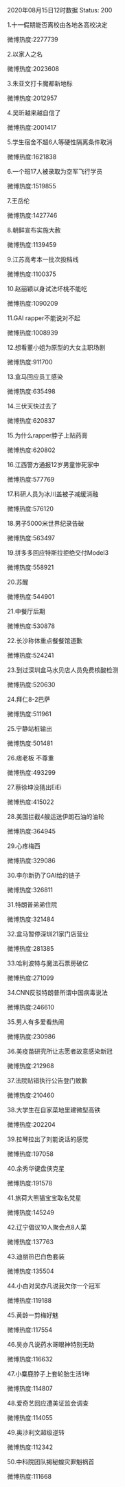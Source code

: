 2020年08月15日12时数据
Status: 200

1.十一假期能否离校由各地各高校决定

微博热度:2277739

2.以家人之名

微博热度:2023608

3.朱亚文打卡魔都新地标

微博热度:2012957

4.吴昕越来越自信了

微博热度:2001417

5.学生宿舍不超6人等硬性隔离条件取消

微博热度:1621838

6.一个班17人被录取为空军飞行学员

微博热度:1519855

7.王岳伦

微博热度:1427746

8.朝鲜宣布实施大赦

微博热度:1139459

9.江苏高考本一批次投档线

微博热度:1100375

10.赵丽颖以身试法坏桃不能吃

微博热度:1090209

11.GAI rapper不能说对不起

微博热度:1008939

12.想看董小姐为原型的大女主职场剧

微博热度:911700

13.盒马回应员工感染

微博热度:635498

14.三伏天快过去了

微博热度:620837

15.为什么rapper脖子上贴药膏

微博热度:620802

16.江西警方通报12岁男童惨死家中

微博热度:577769

17.科研人员为冰川盖被子减缓消融

微博热度:576120

18.男子5000米世界纪录告破

微博热度:563497

19.拼多多回应特斯拉拒绝交付Model3

微博热度:558921

20.苏醒

微博热度:544901

21.中餐厅后期

微博热度:530878

22.长沙称体重点餐餐馆道歉

微博热度:524241

23.到过深圳盒马水贝店人员免费核酸检测

微博热度:520630

24.拜仁8-2巴萨

微博热度:511961

25.宁静站桩输出

微博热度:501481

26.痞老板 不尊重

微博热度:493299

27.蔡徐坤没猜出EiEi

微博热度:415022

28.美国拦截4艘运送伊朗石油的油轮

微博热度:364945

29.心疼梅西

微博热度:329086

30.李尔新扔了GAI给的链子

微博热度:326811

31.特朗普弟弟住院

微博热度:321484

32.盒马暂停深圳21家门店营业

微博热度:281385

33.哈利波特与魔法石票房破亿

微博热度:271099

34.CNN反驳特朗普所谓中国病毒说法

微博热度:246610

35.男人有多爱看热闹

微博热度:230986

36.美疫苗研究所让志愿者故意感染新冠

微博热度:212968

37.法院贴错执行公告登门致歉

微博热度:210460

38.大学生在自家菜地里建微型高铁

微博热度:202204

39.拉琴拉出了刘能说话的感觉

微博热度:197058

40.余秀华键盘侠克星

微博热度:191578

41.旅荷大熊猫宝宝取名梵星

微博热度:145249

42.辽宁倡议10人聚会点8人菜

微博热度:137763

43.迪丽热巴白色套装

微博热度:135504

44.小白对吴亦凡说我欠你一个冠军

微博热度:119188

45.黄龄一剪梅好魅

微博热度:117554

46.吴亦凡说药水哥眼神特别无助

微博热度:116632

47.小麋鹿脖子上套轮胎生活1年

微博热度:114807

48.爱奇艺回应遭美证监会调查

微博热度:114055

49.奥沙利文超级逆转

微博热度:112342

50.中科院团队揭秘蝗灾罪魁祸首

微博热度:111668


